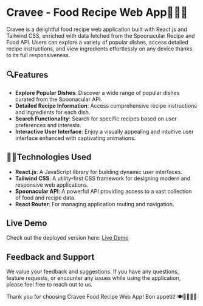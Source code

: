 # Cravee - Food Recipe Web App🍕🧑‍🍳

Cravee is a delightful food recipe web application built with React.js and Tailwind CSS, enriched with data fetched from the Spoonacular Recipe and Food API. Users can explore a variety of popular dishes, access detailed recipe instructions, and view ingredients effortlessly on any device thanks to its full responsiveness.

## 🔍Features

- **Explore Popular Dishes**: Discover a wide range of popular dishes curated from the Spoonacular API.
- **Detailed Recipe Information**: Access comprehensive recipe instructions and ingredients for each dish.
- **Search Functionality**: Search for specific recipes based on user preferences and interests.
- **Interactive User Interface**: Enjoy a visually appealing and intuitive user interface enhanced with captivating animations.

## 👨‍💻Technologies Used

- **React.js**: A JavaScript library for building dynamic user interfaces.
- **Tailwind CSS**: A utility-first CSS framework for designing modern and responsive web applications.
- **Spoonacular API**: A powerful API providing access to a vast collection of food and recipe data.
- **React Router**: For managing application routing and navigation.

## Live Demo
Check out the deployed version here: [Live Demo]([https://crave-food-delta.vercel.app/])

## Feedback and Support

We value your feedback and suggestions. If you have any questions, feature requests, or encounter any issues while using the application, please feel free to reach out to us.

Thank you for choosing Cravee Food Recipe Web App! Bon appétit! 🍽️👨‍🍳👩‍🍳
